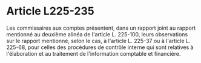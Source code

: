 # Article L225-235

Les commissaires aux comptes présentent, dans un rapport joint au rapport mentionné au deuxième alinéa de l'article L. 225-100, leurs observations sur le rapport mentionné, selon le cas, à l'article L. 225-37 ou à l'article L. 225-68, pour celles des procédures de contrôle interne qui sont relatives à l'élaboration et au traitement de l'information comptable et financière.